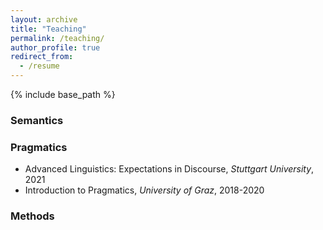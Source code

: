 ```yaml
---
layout: archive
title: "Teaching"
permalink: /teaching/
author_profile: true
redirect_from:
  - /resume
---
```


{% include base_path %}

### Semantics


### Pragmatics
* Advanced Linguistics: Expectations in Discourse, *Stuttgart University*, 2021  
* Introduction to Pragmatics, *University of Graz*, 2018-2020

### Methods

